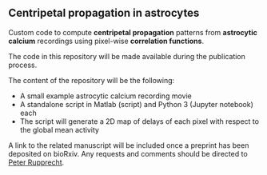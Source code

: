 ## Centripetal propagation in astrocytes

Custom code to compute **centripetal propagation** patterns from **astrocytic calcium** recordings using pixel-wise **correlation functions**.

The code in this repository will be made available during the publication process.

The content of the repository will be the following:

- A small example astrocytic calcium recording movie
- A standalone script in Matlab (script) and Python 3 (Jupyter notebook) each
- The script will generate a 2D map of delays of each pixel with respect to the global mean activity

A link to the related manuscript will be included once a preprint has been deposited on bioRxiv. Any requests and comments should be directed to [Peter Rupprecht](mailto:p.t.r.rupprecht+astrocytes@gmail.com?subject=[GitHub]).
